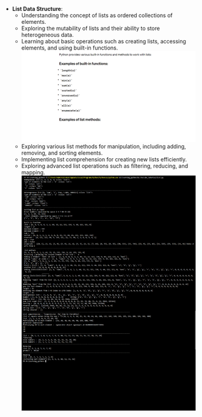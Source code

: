 - **List Data Structure**: 
  - Understanding the concept of lists as ordered collections of elements.
  - Exploring the mutability of lists and their ability to store heterogeneous data.
  - Learning about basic operations such as creating lists, accessing elements, and using built-in functions.
  ![](11.png)
  - Exploring various list methods for manipulation, including adding, removing, and sorting elements.
  - Implementing list comprehension for creating new lists efficiently.
  - Exploring advanced list operations such as filtering, reducing, and mapping.
![](Untitled.png)